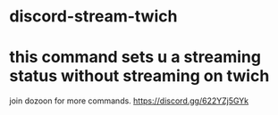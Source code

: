 # discord-stream-twich
# this command sets u a streaming status without streaming on twich
join dozoon for more commands. https://discord.gg/622YZj5GYk
